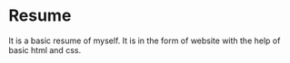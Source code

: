 # Resume
It is a basic resume of myself.
It is in the form of website with the help of basic html and css.
